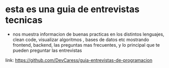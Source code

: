 # esta es una guia de entrevistas tecnicas
- nos muestra informacion de buenas practicas  en los distintos lenguajes, clean code, visualizar algoritmos , bases de datos etc mostrando frontend, backend, las preguntas mas frecuentes, y lo principal que te pueden preguntar las entrevistas

link: 
https://github.com/DevCaress/guia-entrevistas-de-programacion

